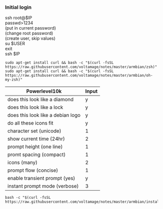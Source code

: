 ### Initial login
ssh root@$IP  
passwd>1234  
(put in current password)  
(change root password)  
(create user, skip values)  
su $USER  
exit  
ssh $IP	
```
sudo apt-get install curl && bash -c "$(curl -fsSL https://raw.githubusercontent.com/voltamage/notes/master/armbian/zsh)"
sudo apt-get install curl && bash -c "$(curl -fsSL https://raw.githubusercontent.com/voltamage/notes/master/armbian/oh-my-zsh)"
```
Powerlevel10k | Input
--------------|------
does this look like a diamond|y
does this look like a lock|y
does this look like a debian logo|y
do all these icons fit|y
character set (unicode)|1
show current time (24hr)|2
prompt height (one line)|1
promt spacing (compact)|1
icons (many)|2
prompt flow (concise)|1
enable transient prompt (yes)|y
instant prompt mode (verbose)|3
```
bash -c "$(curl -fsSL https://raw.githubusercontent.com/voltamage/notes/master/armbian/install)"
```

